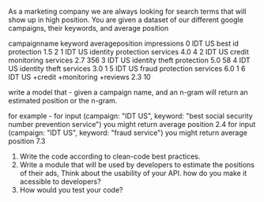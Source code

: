 As a marketing company we are always looking for search terms that will show up in high position. 
You are given a dataset of our different google campaigns, their keywords, and average position

  campaignname                           keyword  averageposition  impressions
0       IDT US                best id protection              1.5            2
1       IDT US      identity protection services              4.0            4
2       IDT US        credit monitoring services              2.7          356
3       IDT US         identity theft protection              5.0           58
4       IDT US           identity theft services              3.0            1
5       IDT US         fraud protection services              6.0            1
6       IDT US      +credit +monitoring +reviews              2.3           10

write a model that - given a campaign name, and an n-gram will return an estimated position or the n-gram.

for example - 
for input (campaign: "IDT US", keyword: "best social security number prevention service") you might return average position 2.4 
for input (campaign: "IDT US", keyword: "fraud service") you might return average position 7.3

1) Write the code according to clean-code best practices.
2) Write a module that will be used by developers to estimate the positions of their ads,
   Think about the usability of your API. how do you make it acessible to developers? 
3) How would you test your code?